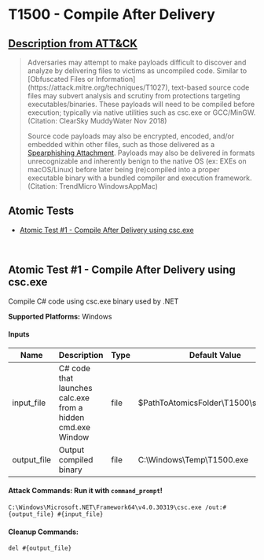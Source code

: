 # T1500 - Compile After Delivery
## [Description from ATT&CK](https://attack.mitre.org/wiki/Technique/T1500)
<blockquote>Adversaries may attempt to make payloads difficult to discover and analyze by delivering files to victims as uncompiled code. Similar to [Obfuscated Files or Information](https://attack.mitre.org/techniques/T1027), text-based source code files may subvert analysis and scrutiny from protections targeting executables/binaries. These payloads will need to be compiled before execution; typically via native utilities such as csc.exe or GCC/MinGW.(Citation: ClearSky MuddyWater Nov 2018)

Source code payloads may also be encrypted, encoded, and/or embedded within other files, such as those delivered as a [Spearphishing Attachment](https://attack.mitre.org/techniques/T1193). Payloads may also be delivered in formats unrecognizable and inherently benign to the native OS (ex: EXEs on macOS/Linux) before later being (re)compiled into a proper executable binary with a bundled compiler and execution framework.(Citation: TrendMicro WindowsAppMac)
</blockquote>

## Atomic Tests

- [Atomic Test #1 - Compile After Delivery using csc.exe](#atomic-test-1---compile-after-delivery-using-cscexe)


<br/>

## Atomic Test #1 - Compile After Delivery using csc.exe
Compile C# code using csc.exe binary used by .NET 

**Supported Platforms:** Windows


#### Inputs
| Name | Description | Type | Default Value | 
|------|-------------|------|---------------|
| input_file | C# code that launches calc.exe from a hidden cmd.exe Window | file | $PathToAtomicsFolder\T1500\src\calc.cs|
| output_file | Output compiled binary | file | C:\Windows\Temp\T1500.exe|


#### Attack Commands: Run it with `command_prompt`! 
```
C:\Windows\Microsoft.NET\Framework64\v4.0.30319\csc.exe /out:#{output_file} #{input_file}
```

#### Cleanup Commands:
```
del #{output_file}
```





<br/>
